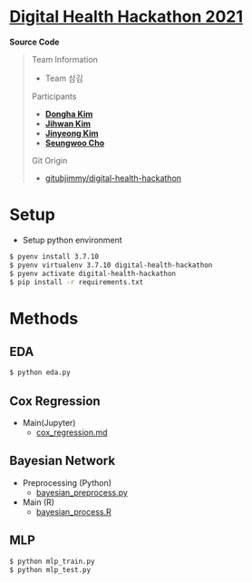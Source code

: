 # [Digital Health Hackathon 2021](https://www.digitalhealthhack.org)

**Source Code**

> Team Information
> - Team 삼김
> 
> Participants
> - **[Dongha Kim](https://github.com/kdha0727)**
> - **[Jihwan Kim](https://github.com/gitubjimmy)**
> - **[Jinyeong Kim](https://github.com/rubato-yeong)**
> - **[Seungwoo Cho](https://github.com/brandoncho321)**
> 
> Git Origin
> - [gitubjimmy/digital-health-hackathon](https://github.com/gitubjimmy/digital-health-hackathon)
>

# Setup

* Setup python environment
```bash
$ pyenv install 3.7.10
$ pyenv virtualenv 3.7.10 digital-health-hackathon
$ pyenv activate digital-health-hackathon
$ pip install -r requirements.txt
```

# Methods

## EDA

```bash
$ python eda.py
```

## Cox Regression

* Main(Jupyter)
  * [cox_regression.md](./cox_regression.md)

## Bayesian Network

* Preprocessing (Python)
  * [bayesian_preprocess.py](./bayesian_preprocess.py)
* Main (R)
  * [bayesian_process.R](./bayesian_process.R)

## MLP

```bash
$ python mlp_train.py
$ python mlp_test.py
```
